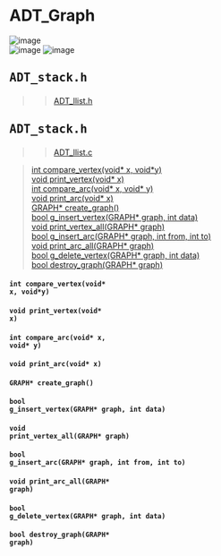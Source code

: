 # ADT_Graph  
![image](https://user-images.githubusercontent.com/43701183/48654149-e3cc5280-ea4d-11e8-9cec-972a719d60aa.png)  
![image](https://user-images.githubusercontent.com/43701183/48654156-ec248d80-ea4d-11e8-8c87-df3e674f72f8.png)
![image](https://user-images.githubusercontent.com/43701183/48654162-f3e43200-ea4d-11e8-9d25-04d051aaba94.png)  



## <pre>ADT_stack.h</pre>  
>>[ADT_llist.h](https://github.com/rlasanggus/Data-structure/tree/master/llist)  
## <pre>ADT_stack.h</pre>  
>>[ADT_llist.c](https://github.com/rlasanggus/Data-structure/tree/master/llist)  


> [int compare_vertex(void* x, void*y)](https://github.com/rlasanggus/Data-structure/tree/master/graph#int-compare_vertexvoid-x-voidy)  
> [void print_vertex(void* x)](https://github.com/rlasanggus/Data-structure/tree/master/graph#void-print_vertexvoid-x)  
> [int compare_arc(void* x, void* y)](https://github.com/rlasanggus/Data-structure/tree/master/graph#int-compare_arcvoid-x-void-y)  
> [void print_arc(void* x)](https://github.com/rlasanggus/Data-structure/tree/master/graph#void-print_arcvoid-x)  
> [GRAPH* create_graph()](https://github.com/rlasanggus/Data-structure/tree/master/graph#graph-create_graph)  
> [bool g_insert_vertex(GRAPH* graph, int data)](https://github.com/rlasanggus/Data-structure/tree/master/graph#bool-g_insert_vertexgraph-graph-int-data)  
> [void print_vertex_all(GRAPH* graph)](https://github.com/rlasanggus/Data-structure/tree/master/graph#void-print_vertex_allgraph-graph)  
> [bool g_insert_arc(GRAPH* graph, int from, int to)](https://github.com/rlasanggus/Data-structure/tree/master/graph#bool-g_insert_arcgraph-graph-int-from-int-to)  
> [void print_arc_all(GRAPH* graph)](https://github.com/rlasanggus/Data-structure/tree/master/graph#void-print_arc_allgraph-graph)  
> [bool g_delete_vertex(GRAPH* graph, int data)](https://github.com/rlasanggus/Data-structure/tree/master/graph#bool-g_delete_vertexgraph-graph-int-data)  
> [bool destroy_graph(GRAPH* graph)](https://github.com/rlasanggus/Data-structure/tree/master/graph#bool-destroy_graphgraph-graph)  


#### <code>int compare_vertex(void* x, void*y)</code>  
#### <code>void print_vertex(void* x)</code>  
#### <code>int compare_arc(void* x, void* y)</code>  
#### <code>void print_arc(void* x)</code>  
#### <code>GRAPH* create_graph()</code>  
#### <code>bool g_insert_vertex(GRAPH* graph, int data)</code>  
#### <code>void print_vertex_all(GRAPH* graph)</code>  
#### <code>bool g_insert_arc(GRAPH* graph, int from, int to)</code>  
#### <code>void print_arc_all(GRAPH* graph)</code>  
#### <code>bool g_delete_vertex(GRAPH* graph, int data)</code>  
#### <code>bool destroy_graph(GRAPH* graph)</code>  
